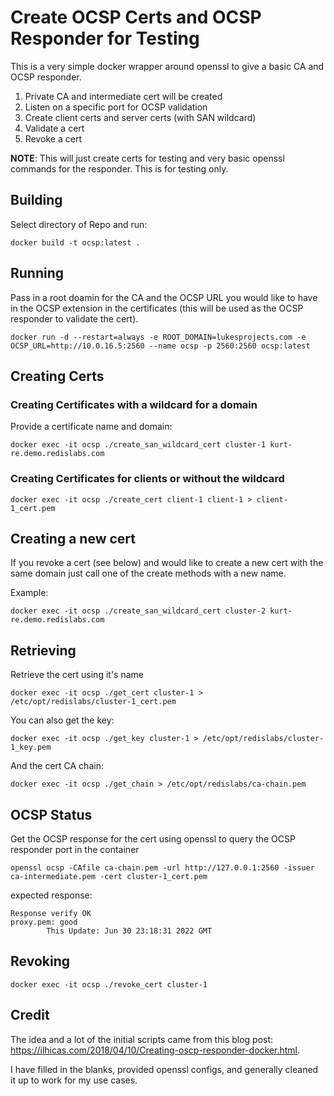 # Create OCSP Certs and OCSP Responder for Testing

This is a very simple docker wrapper around openssl to give a basic CA and OCSP responder.

1. Private CA and intermediate cert will be created
2. Listen on a specific port for OCSP validation
3. Create client certs and server certs (with SAN wildcard)
4. Validate a cert
5. Revoke a cert

__NOTE__: This will just create certs for testing and very basic openssl commands for the responder. This is for testing only.

## Building

Select directory of Repo and run:

```
docker build -t ocsp:latest .
```

## Running

Pass in a root doamin for the CA and the OCSP URL you would like to have in the OCSP extension in the certificates (this will be used as the OCSP responder to validate the cert).

```
docker run -d --restart=always -e ROOT_DOMAIN=lukesprojects.com -e OCSP_URL=http://10.0.16.5:2560 --name ocsp -p 2560:2560 ocsp:latest
```

## Creating Certs

### Creating Certificates with a wildcard for a domain

Provide a certificate name and domain:

```
docker exec -it ocsp ./create_san_wildcard_cert cluster-1 kurt-re.demo.redislabs.com
```

### Creating Certificates for clients or without the wildcard

```
docker exec -it ocsp ./create_cert client-1 client-1 > client-1_cert.pem
```

## Creating a new cert 

If you revoke a cert (see below) and would like to create a new cert with the same domain just call one of the create methods with a new name.

Example:

```
docker exec -it ocsp ./create_san_wildcard_cert cluster-2 kurt-re.demo.redislabs.com
```


## Retrieving

Retrieve the cert using it's name

```
docker exec -it ocsp ./get_cert cluster-1 > /etc/opt/redislabs/cluster-1_cert.pem
```

You can also get the key:

```
docker exec -it ocsp ./get_key cluster-1 > /etc/opt/redislabs/cluster-1_key.pem
```

And the cert CA chain:

```
docker exec -it ocsp ./get_chain > /etc/opt/redislabs/ca-chain.pem
```

## OCSP Status

Get the OCSP response for the cert using openssl to query the OCSP responder port in the container

```
openssl ocsp -CAfile ca-chain.pem -url http://127.0.0.1:2560 -issuer ca-intermediate.pem -cert cluster-1_cert.pem
```

expected response:

```
Response verify OK
proxy.pem: good
        This Update: Jun 30 23:18:31 2022 GMT
```


## Revoking

```
docker exec -it ocsp ./revoke_cert cluster-1
```

## Credit

The idea and a lot of the initial scripts came from this blog post: https://ilhicas.com/2018/04/10/Creating-oscp-responder-docker.html.

I have filled in the blanks, provided openssl configs, and generally cleaned it up to work for my use cases.